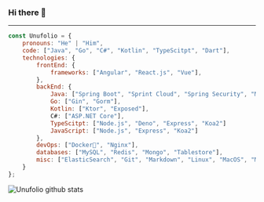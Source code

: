 ### Hi there 👋

---

```javascript
const Unufolio = {
    pronouns: "He" | "Him",
    code: ["Java", "Go", "C#", "Kotlin", "TypeScitpt", "Dart"],
    technologies: {
        frontEnd: {
            frameworks: ["Angular", "React.js", "Vue"],
        },
        backEnd: {
            Java: ["Spring Boot", "Sprint Cloud", "Spring Security", "Mybatis", "JPA"],
            Go: ["Gin", "Gorm"],
            Kotlin: ["Ktor", "Exposed"],
            C#: ["ASP.NET Core"],
            TypeScitpt: ["Node.js", "Deno", "Express", "Koa2"]
            JavaScript: ["Node.js", "Express", "Koa2"]
        },
        devOps: ["Docker🐳", "Nginx"],
        databases: ["MySQL", "Redis", "Mongo", "Tablestore"],
        misc: ["ElasticSearch", "Git", "Markdown", "Linux", "MacOS", "Maven", "Gradle"]
    }
};
```

![Unufolio github stats](https://github-readme-stats.vercel.app/api?username=unufolio&hide=["issues"]&show_icons=true)
